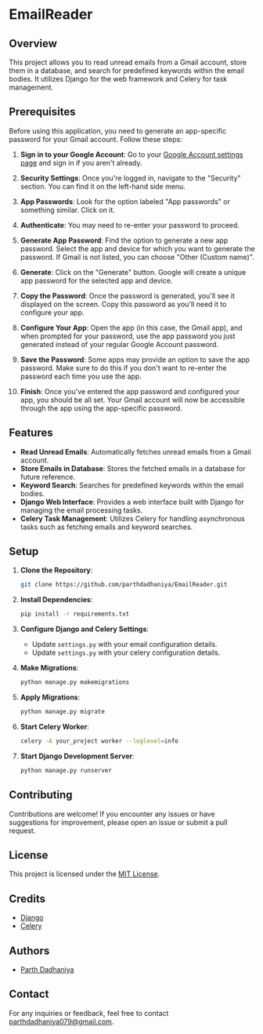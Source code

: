 # EmailReader

## Overview

This project allows you to read unread emails from a Gmail account, store them in a database, and search for predefined keywords within the email bodies. It utilizes Django for the web framework and Celery for task management.

## Prerequisites

Before using this application, you need to generate an app-specific password for your Gmail account. Follow these steps:

1. **Sign in to your Google Account**: Go to your [Google Account settings page](https://myaccount.google.com/) and sign in if you aren't already.

2. **Security Settings**: Once you're logged in, navigate to the "Security" section. You can find it on the left-hand side menu.

3. **App Passwords**: Look for the option labeled "App passwords" or something similar. Click on it.

4. **Authenticate**: You may need to re-enter your password to proceed.

5. **Generate App Password**: Find the option to generate a new app password. Select the app and device for which you want to generate the password. If Gmail is not listed, you can choose "Other (Custom name)".

6. **Generate**: Click on the "Generate" button. Google will create a unique app password for the selected app and device.

7. **Copy the Password**: Once the password is generated, you'll see it displayed on the screen. Copy this password as you'll need it to configure your app.

8. **Configure Your App**: Open the app (in this case, the Gmail app), and when prompted for your password, use the app password you just generated instead of your regular Google Account password.

9. **Save the Password**: Some apps may provide an option to save the app password. Make sure to do this if you don't want to re-enter the password each time you use the app.

10. **Finish**: Once you've entered the app password and configured your app, you should be all set. Your Gmail account will now be accessible through the app using the app-specific password.

## Features

- **Read Unread Emails**: Automatically fetches unread emails from a Gmail account.
- **Store Emails in Database**: Stores the fetched emails in a database for future reference.
- **Keyword Search**: Searches for predefined keywords within the email bodies.
- **Django Web Interface**: Provides a web interface built with Django for managing the email processing tasks.
- **Celery Task Management**: Utilizes Celery for handling asynchronous tasks such as fetching emails and keyword searches.

## Setup

1. **Clone the Repository**:

   ```bash
   git clone https://github.com/parthdadhaniya/EmailReader.git
   ```

2. **Install Dependencies**:

   ```bash
   pip install -r requirements.txt
   ```

3. **Configure Django and Celery Settings**:

   - Update `settings.py` with your email configuration details.
   - Update `settings.py` with your celery configuration details.

4. **Make Migrations**:

   ```bash
   python manage.py makemigrations
   ```

5. **Apply Migrations**:

   ```bash
   python manage.py migrate
   ```

6. **Start Celery Worker**:

   ```bash
   celery -A your_project worker --loglevel=info
   ```

7. **Start Django Development Server**:
   ```bash
   python manage.py runserver
   ```

## Contributing

Contributions are welcome! If you encounter any issues or have suggestions for improvement, please open an issue or submit a pull request.

## License

This project is licensed under the [MIT License](LICENSE).

## Credits

- [Django](https://www.djangoproject.com/)
- [Celery](https://docs.celeryproject.org/en/stable/)

## Authors

- [Parth Dadhaniya](https://github.com/parthdadhaniya)

## Contact

For any inquiries or feedback, feel free to contact [parthdadhaniya079@gmail.com](mailto:parthdadhaniya079@gmail.com).
